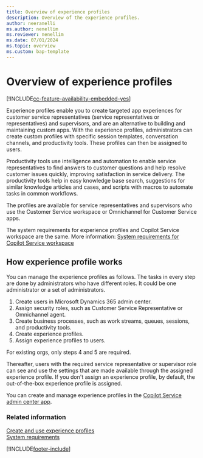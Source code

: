 ```yaml
---
title: Overview of experience profiles
description: Overview of the experience profiles.
author: neeranelli
ms.author: nenellim
ms.reviewer: nenellim
ms.date: 07/01/2024
ms.topic: overview
ms.custom: bap-template
---
```


# Overview of experience profiles

[!INCLUDE[cc-feature-availability-embedded-yes](../../includes/cc-feature-availability-embedded-yes.md)]

Experience profiles enable you to create targeted app experiences for customer service representatives (service representatives or representatives) and supervisors, and are an alternative to building and maintaining custom apps.
With the experience profiles, administrators can create custom profiles with specific session templates, conversation channels, and productivity tools. These profiles can then be assigned to users.

Productivity tools use intelligence and automation to enable service representatives to find answers to customer questions and help resolve customer issues quickly, improving satisfaction in service delivery. The productivity tools help in easy knowledge base search, suggestions for similar knowledge articles and cases, and scripts with macros to automate tasks in common workflows. 

The profiles are available for service representatives and supervisors who use the Customer Service workspace or Omnichannel for Customer Service apps.

The system requirements for experience profiles and Copilot Service workspace are the same. More information: [System requirements for Copilot Service workspace](../implement/customer-service-workspace-system-requirements.md)

## How experience profile works

You can manage the experience profiles as follows. The tasks in every step are done by administrators who have different roles. It could be one administrator or a set of administrators.

1. Create users in Microsoft Dynamics 365 admin center.
2. Assign security roles, such as Customer Service Representative or Omnichannel agent.
3. Create business processes, such as work streams, queues, sessions, and productivity tools.
4. Create experience profiles.
5. Assign experience profiles to users.

For existing orgs, only steps 4 and 5 are required.

Thereafter, users with the required service representative or supervisor role can see and use the settings that are made available through the assigned experience profile. If you don't assign an experience profile, by default, the out-of-the-box experience profile is assigned.

You can create and manage experience profiles in the [Copilot Service admin center app](create-agent-experience-profile.md).

### Related information
[Create and use experience profiles](create-agent-experience-profile.md)    
[System requirements](../implement/customer-service-workspace-system-requirements.md)  

[!INCLUDE[footer-include](../../includes/footer-banner.md)]

